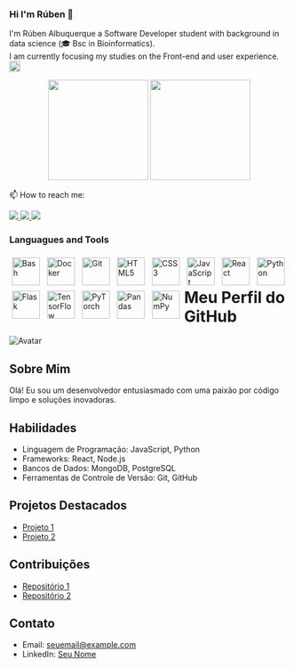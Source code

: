 ### Hi I'm Rúben 👋
I'm Rúben Albuquerque a Software Developer student with background in data science (🎓 Bsc in Bioinformatics). <br /> 
I am currently focusing my studies on the Front-end and user experience. <img alt="React" width="20px" src="https://cdn.jsdelivr.net/gh/devicons/devicon/icons/react/react-original.svg" />

<!-- - 
<img align="left" alt="React" width="20px" style="padding: 0px;" src="https://cdn.jsdelivr.net/gh/devicons/devicon/icons/react/react-original.svg" />
💻
 -->
<div align="center">
  <a href="https://github.com/rubenAlbuquerque"></a>
  <img height="180em" src="https://github-readme-stats.vercel.app/api?username=rubenAlbuquerque&show_icons=true&theme=dark"/>
  <img height="180em" src="https://github-readme-stats.vercel.app/api/top-langs/?username=rubenAlbuquerque&layout=compact&langs_count=7&theme=dark&hide_progress=true"/>
</div>

<!-- ### Connect with me: -->
📫 How to reach me:
<div>
  <a href = "mailto:">
    <img src="https://img.shields.io/badge/Microsoft_Outlook-0078D4?style=for-the-badge&logo=microsoft-outlook&logoColor=white" target="_blank">
  </a>
  <a href="https://www.linkedin.com/in/rubenAlbuquerque/" target="_blank">
    <img src="https://img.shields.io/badge/-LinkedIn-%230077B5?style=for-the-badge&logo=linkedin&logoColor=white" target="_blank">
  </a>

  <a href="https://www.linkedin.com/in/rubenAlbuquerque/" target="_blank">
    <img src="https://img.shields.io/badge/-LinkedIn-%230077B5?style=for-the-badge&logo=linkedin&logoColor=white" target="_blank">
  </a>

</div>

### Languagues and Tools
<!-- web development: html, css, javascript, react,Tailwind , boostrap django, sqlLite , Flutter-->
<!-- Data analysis/science: python, tensorflow, PyTorch, pandas, matplotlib,  -->
<!-- PySpark, Scikit-learn, TensorFlow, Pandas, NumPy, Matplotlib, Seaborn  -->
<!-- Others: Git, Docker, bash, figma, Pytest  -->
<!-- django-plain.svg -->

  <img align="left" alt="Bash" width="50px" style="padding: 5px;" src="https://cdn.jsdelivr.net/gh/devicons/devicon/icons/bash/bash-original.svg" />
  <img align="left" alt="Docker" width="50px" style="padding: 5px;" src="https://cdn.jsdelivr.net/gh/devicons/devicon/icons/docker/docker-original.svg" />
  <img align="left" alt="Git" width="50px" style="padding: 5px;" src="https://cdn.jsdelivr.net/gh/devicons/devicon/icons/git/git-original.svg" />
  <img align="left" alt="HTML5" width="50px" style="padding: 5px;" src="https://cdn.jsdelivr.net/gh/devicons/devicon/icons/html5/html5-original.svg" />
  <img align="left" alt="CSS3" width="50px" style="padding: 5px;" src="https://cdn.jsdelivr.net/gh/devicons/devicon/icons/css3/css3-original.svg" />
  <img align="left" alt="JavaScript" width="50px" style="padding: 5px;" src="https://cdn.jsdelivr.net/gh/devicons/devicon/icons/javascript/javascript-original.svg" />
  <img align="left" alt="React" width="50px" style="padding: 5px;" src="https://cdn.jsdelivr.net/gh/devicons/devicon/icons/react/react-original.svg" />
  <img align="left" alt="Python" width="50px" style="padding: 5px;" src="https://cdn.jsdelivr.net/gh/devicons/devicon/icons/python/python-original.svg" />
<!--   <img align="left" alt="Django" width="50px" style="padding: 5px;" src="https://cdn.jsdelivr.net/gh/devicons/devicon/icons/django/django-original.svg " /> -->
  <img align="left" alt="Flask" width="50px" style="padding: 5px;" src="https://cdn.jsdelivr.net/gh/devicons/devicon/icons/flask/flask-original.svg" />
  <img align="left" alt="TensorFlow" width="50px" style="padding: 5px;" src="https://cdn.jsdelivr.net/gh/devicons/devicon/icons/tensorflow/tensorflow-original.svg" />
  <img align="left" alt="PyTorch" width="50px" style="padding: 5px;" src="https://cdn.jsdelivr.net/gh/devicons/devicon/icons/pytorch/pytorch-original.svg" />
  <img align="left" alt="Pandas" width="50px" style="padding: 5px;" src="https://cdn.jsdelivr.net/gh/devicons/devicon/icons/pandas/pandas-original.svg" />
  <img align="left" alt="NumPy" width="50px" style="padding: 5px;" src="https://cdn.jsdelivr.net/gh/devicons/devicon/icons/numpy/numpy-original.svg" />
<!--   <img align="left" alt="Seaborn" width="50px" style="padding: 5px;" src="https://cdn.jsdelivr.net/gh/devicons/devicon/icons/seaborn/seaborn-original.svg" /> -->


<!-- <br />  <br /> -->


<!--

**rubenAlbuquerque/rubenAlbuquerque** is a ✨ _special_ ✨ repository because its `README.md` (this file) appears on your GitHub profile.

Here are some ideas to get you started:

- 🔭 I’m currently working on ...
- 🌱 I’m currently learning ...
- 👯 I’m looking to collaborate on ...
- 🤔 I’m looking for help with ...
- 💬 Ask me about ...
- 📫 How to reach me: ...
- 😄 Pronouns: ...
- ⚡ Fun fact: ...
-->

# Meu Perfil do GitHub

![Avatar](https://example.com/avatar.png)

## Sobre Mim

Olá! Eu sou um desenvolvedor entusiasmado com uma paixão por código limpo e soluções inovadoras.

## Habilidades

- Linguagem de Programação: JavaScript, Python
- Frameworks: React, Node.js
- Bancos de Dados: MongoDB, PostgreSQL
- Ferramentas de Controle de Versão: Git, GitHub

## Projetos Destacados

- [Projeto 1](https://github.com/seu-usuario/projeto1)
- [Projeto 2](https://github.com/seu-usuario/projeto2)

## Contribuições

- [Repositório 1](https://github.com/organizacao/repo1)
- [Repositório 2](https://github.com/organizacao/repo2)

## Contato

- Email: seuemail@example.com
- LinkedIn: [Seu Nome](https://www.linkedin.com/in/seu-nome)







